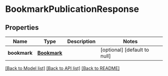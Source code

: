 # BookmarkPublicationResponse
## Properties

| Name | Type | Description | Notes |
|------------ | ------------- | ------------- | -------------|
| **bookmark** | [**Bookmark**](Bookmark.md) |  | [optional] [default to null] |

[[Back to Model list]](../README.md#documentation-for-models) [[Back to API list]](../README.md#documentation-for-api-endpoints) [[Back to README]](../README.md)

